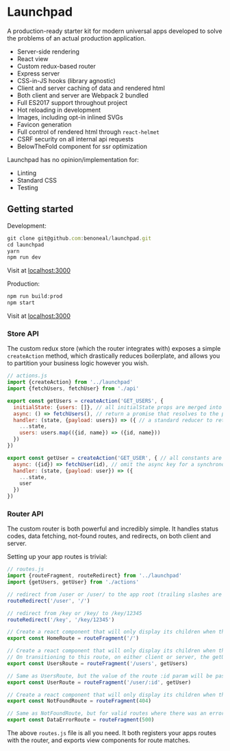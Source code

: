 # Launchpad

A production-ready starter kit for modern universal apps developed to solve the problems of an actual production application. 

- Server-side rendering
- React view
- Custom redux-based router
- Express server
- CSS-in-JS hooks (library agnostic)
- Client and server caching of data and rendered html
- Both client and server are Webpack 2 bundled
- Full ES2017 support throughout project
- Hot reloading in development
- Images, including opt-in inlined SVGs
- Favicon generation
- Full control of rendered html through `react-helmet`
- CSRF security on all internal api requests
- BelowTheFold component for ssr optimization

Launchpad has no opinion/implementation for: 

- Linting
- Standard CSS
- Testing

## Getting started

Development: 

``` javascript
git clone git@github.com:benoneal/launchpad.git
cd launchpad
yarn
npm run dev
```
Visit at [localhost:3000](http://localhost:3000)

Production: 

``` javascript
npm run build:prod
npm start
```
Visit at [localhost:3000](http://localhost:3000)

### Store API

The custom redux store (which the router integrates with) exposes a simple `createAction` method, which drastically reduces boilerplate, and allows you to partition your business logic however you wish. 

``` javascript
// actions.js
import {createAction} from '../launchpad'
import {fetchUsers, fetchUser} from './api'

export const getUsers = createAction('GET_USERS', {
  initialState: {users: []}, // all initialState props are merged into the store initialState
  async: () => fetchUsers(), // return a promise that resolves to the payload you want passed to your handler
  handler: (state, {payload: users}) => ({ // a standard reducer to return the new app state
    ...state, 
    users: users.map(({id, name}) => ({id, name}))
  })
})

export const getUser = createAction('GET_USER', { // all constants are made available via import {constants} from '../launchpad'
  async: ({id}) => fetchUser(id), // omit the async key for a synchronous action that passes its payload directly to the handler
  handler: (state, {payload: user}) => ({
    ...state, 
    user
  })
})
```

### Router API

The custom router is both powerful and incredibly simple. It handles status codes, data fetching, not-found routes, and redirects, on both client and server. 

Setting up your app routes is trivial: 
``` javascript
// routes.js
import {routeFragment, routeRedirect} from '../launchpad'
import {getUsers, getUser} from './actions'

// redirect from /user or /user/ to the app root (trailing slashes are normalised)
routeRedirect('/user', '/') 

// redirect from /key or /key/ to /key/12345
routeRedirect('/key', '/key/12345')

// Create a react component that will only display its children when the route matches the root
export const HomeRoute = routeFragment('/')

// Create a react component that will only display its children when the route matches /users
// On transitioning to this route, on either client or server, the getUsers action will be fired and resolved before transitioning/serving the page
export const UsersRoute = routeFragment('/users', getUsers)

// Same as UsersRoute, but the value of the route :id param will be passed to the getUser action
export const UserRoute = routeFragment('/user/:id', getUser)

// Create a react component that will only display its children when the status code is 404 (no matched route)
export const NotFoundRoute = routeFragment(404)

// Same as NotFoundRoute, but for valid routes where there was an error while fetching the data
export const DataErrorRoute = routeFragment(500)
```

The above `routes.js` file is all you need. It both registers your apps routes with the router, and exports view components for route matches. 
